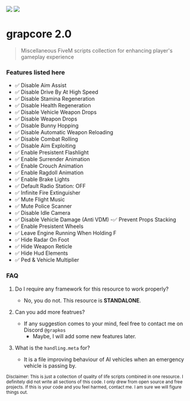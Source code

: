 ![](https://komarev.com/ghpvc/?username=grapkos&color=4635B1&abbreviated=true&label=REPOSITORY+VIEWS&style=for-the-badge) ![](https://img.shields.io/badge/LAST%20UPDATED%3A%201%2F20%2F2025-4635B1?style=for-the-badge)


# grapcore 2.0
> Miscellaneous FiveM scripts collection for enhancing player's gameplay experience

### Features listed here
- ✅  Disable Aim Assist
- ✅  Disable Drive By At High Speed
- ✅  Disable Stamina Regeneration
- ✅  Disable Health Regeneration
- ✅  Disable Vehicle Weapon Drops
- ✅  Disable Weapon Drops
- ✅  Disable Bunny Hopping
- ✅  Disable Automatic Weapon Reloading
- ✅  Disable Combat Rolling
- ✅  Disable Aim Exploiting
- ✅  Enable Presistent Flashlight
- ✅  Enable Surrender Animation
- ✅  Enable Crouch Animation
- ✅  Enable Ragdoll Animation
- ✅  Enable Brake Lights
- ✅  Default Radio Station: OFF
- ✅  Infinite Fire Extinguisher
- ✅  Mute Flight Music
- ✅  Mute Police Scanner
- ✅  Disable Idle Camera
- ✅  Disable Vehicle Damage (Anti VDM)
 -✅  Prevent Props Stacking
- ✅  Enable Presistent Wheels
- ✅  Leave Engine Running When Holding F
- ✅  Hide Radar On Foot
- ✅  Hide Weapon Reticle
- ✅  Hide Hud Elements
- ✅  Ped & Vehicle Multiplier

### FAQ
1. Do I require any framework for this resource to work properly?
     - No, you do not. This resource is **STANDALONE**.

2. Can you add more featrues?
     - If any suggestion comes to your mind, feel free to contact me on Discord `@grapkos`
       - Maybe, I will add some new features later.

3. What is the `handling.meta` for?
     - It is a file improving behaviour of AI vehicles when an emergency vehicle is passing by.

<sub>Disclaimer: This is just a collection of quality of life scripts combined in one resource. I definitely did not write all sections of this code. I only drew from open source and free projects. If this is your code and you feel harmed, contact me. I am sure we will figure things out.</sub>
